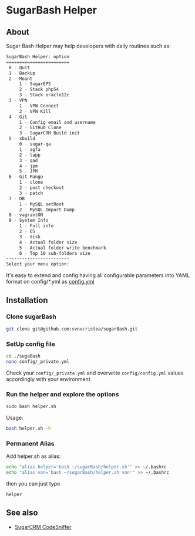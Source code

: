 SugarBash Helper
================

## About

Sugar Bash Helper may help developers with daily routines such as:

```bash
SugarBash Helper: option
========================
 0 - Quit
 1 - Backup
 2 - Mount
     1 - SugarEPS
     2 - Stack php54
     3 - Stack oracle12c
 3 - VPN
     1 - VPN Connect
     2 - VPN Kill
 4 - Git
     1 - Config email and username
     2 - GitHub Clone
     3 - SugarCRM Build init
 5 - xbuild
     0 - sugar-qa
     1 - agfa
     2 - lapp
     3 - qad
     4 - jpm
     5 - JPM
 6 - Git Mango
     1 - clone
     2 - post checkout
     3 - patch
 7 - DB
     1 - MySQL setRoot
     2 - MySQL Import Dump
 8 - vagrantON
 9 - System Info
     1 - Full info
     2 - OS
     3 - disk
     4 - Actual folder size
     5 - Actual folder write benchmark
     6 - Top 10 sub-folders size
------------------------
Select your menu option:
```

It's easy to extend and config having all configurable parameters into YAML format on config/*.yml as [config.yml](https://github.com/svnvcristea/sugarBash/blob/master/config.def.yml)

## Installation

### Clone sugarBash

```bash
git clone git@github.com:svnvcristea/sugarBash.git
```

### SetUp config file

```bash
cd ./sugaBash
nano config/_private.yml
```

Check your ```config/_private.yml``` and overwrite ```config/config.yml``` values accordingly with your environment

### Run the helper and explore the options

```bash
sudo bash helper.sh
```

Usage:

```bash
bash helper.sh -h
```

### Permanent Alias

Add helper.sh as alias:
```bash
echo "alias helper='bash ~/sugarBash/helper.sh'" >> ~/.bashrc
echo "alias von='bash ~/sugarBash/helper.sh von'" >> ~/.bashrc
```
then you can just type 
```bash
helper
```

## See also

* [SugarCRM CodeSniffer](https://github.com/svnvcristea/SugarCRMCodeSniffer)